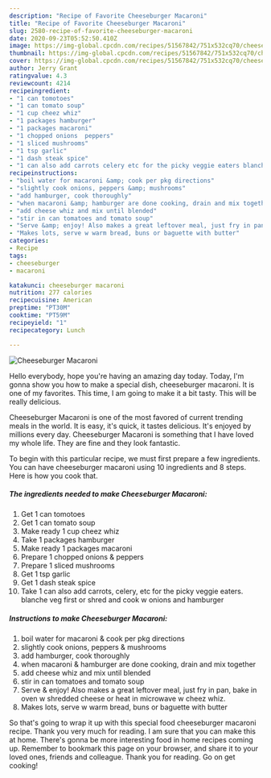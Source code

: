 ```yaml
---
description: "Recipe of Favorite Cheeseburger Macaroni"
title: "Recipe of Favorite Cheeseburger Macaroni"
slug: 2580-recipe-of-favorite-cheeseburger-macaroni
date: 2020-09-23T05:52:50.410Z
image: https://img-global.cpcdn.com/recipes/51567842/751x532cq70/cheeseburger-macaroni-recipe-main-photo.jpg
thumbnail: https://img-global.cpcdn.com/recipes/51567842/751x532cq70/cheeseburger-macaroni-recipe-main-photo.jpg
cover: https://img-global.cpcdn.com/recipes/51567842/751x532cq70/cheeseburger-macaroni-recipe-main-photo.jpg
author: Jerry Grant
ratingvalue: 4.3
reviewcount: 4214
recipeingredient:
- "1 can tomotoes"
- "1 can tomato soup"
- "1 cup cheez whiz"
- "1 packages hamburger"
- "1 packages macaroni"
- "1 chopped onions  peppers"
- "1 sliced mushrooms"
- "1 tsp garlic"
- "1 dash steak spice"
- "1 can also add carrots celery etc for the picky veggie eaters blanche veg first or shred and cook w onions and hamburger"
recipeinstructions:
- "boil water for macaroni &amp; cook per pkg directions"
- "slightly cook onions, peppers &amp; mushrooms"
- "add hamburger, cook thoroughly"
- "when macaroni &amp; hamburger are done cooking, drain and mix together"
- "add cheese whiz and mix until blended"
- "stir in can tomatoes and tomato soup"
- "Serve &amp; enjoy! Also makes a great leftover meal, just fry in pan, bake in oven w shredded cheese or heat in microwave w cheez whiz."
- "Makes lots, serve w warm bread, buns or baguette with butter"
categories:
- Recipe
tags:
- cheeseburger
- macaroni

katakunci: cheeseburger macaroni 
nutrition: 277 calories
recipecuisine: American
preptime: "PT30M"
cooktime: "PT59M"
recipeyield: "1"
recipecategory: Lunch

---
```



![Cheeseburger Macaroni](https://img-global.cpcdn.com/recipes/51567842/751x532cq70/cheeseburger-macaroni-recipe-main-photo.jpg)

Hello everybody, hope you're having an amazing day today. Today, I'm gonna show you how to make a special dish, cheeseburger macaroni. It is one of my favorites. This time, I am going to make it a bit tasty. This will be really delicious.

Cheeseburger Macaroni is one of the most favored of current trending meals in the world. It is easy, it's quick, it tastes delicious. It's enjoyed by millions every day. Cheeseburger Macaroni is something that I have loved my whole life. They are fine and they look fantastic.




To begin with this particular recipe, we must first prepare a few ingredients. You can have cheeseburger macaroni using 10 ingredients and 8 steps. Here is how you cook that.

<!--inarticleads1-->

##### The ingredients needed to make Cheeseburger Macaroni:

1. Get 1 can tomotoes
1. Get 1 can tomato soup
1. Make ready 1 cup cheez whiz
1. Take 1 packages hamburger
1. Make ready 1 packages macaroni
1. Prepare 1 chopped onions &amp; peppers
1. Prepare 1 sliced mushrooms
1. Get 1 tsp garlic
1. Get 1 dash steak spice
1. Take 1 can also add carrots, celery, etc for the picky veggie eaters. blanche veg first or shred and cook w onions and hamburger




<!--inarticleads2-->

##### Instructions to make Cheeseburger Macaroni:

1. boil water for macaroni &amp; cook per pkg directions
1. slightly cook onions, peppers &amp; mushrooms
1. add hamburger, cook thoroughly
1. when macaroni &amp; hamburger are done cooking, drain and mix together
1. add cheese whiz and mix until blended
1. stir in can tomatoes and tomato soup
1. Serve &amp; enjoy! Also makes a great leftover meal, just fry in pan, bake in oven w shredded cheese or heat in microwave w cheez whiz.
1. Makes lots, serve w warm bread, buns or baguette with butter




So that's going to wrap it up with this special food cheeseburger macaroni recipe. Thank you very much for reading. I am sure that you can make this at home. There's gonna be more interesting food in home recipes coming up. Remember to bookmark this page on your browser, and share it to your loved ones, friends and colleague. Thank you for reading. Go on get cooking!
